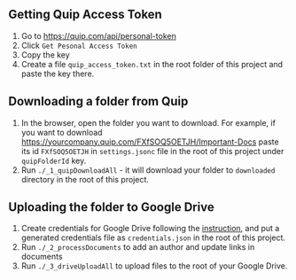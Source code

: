 ## Getting Quip Access Token

1. Go to https://quip.com/api/personal-token
2. Click `Get Pesonal Access Token`
3. Copy the key
4. Create a file `quip_access_token.txt` in the root folder of this project and paste the key there.

## Downloading a folder from Quip

1. In the browser, open the folder you want to download. For example, if you want to
   download https://yourcompany.quip.com/FXfSOQ5OETJH/Important-Docs paste its id `FXfSOQ5OETJH` in `settings.jsonc`
   file in the root of this project under `quipFolderId` key.
2. Run `./_1_quipDownloadAll` - it will download your folder to `downloaded` directory in the root of this project.

## Uploading the folder to Google Drive

1. Create credentials for Google Drive following
   the [instruction](https://developers.google.com/drive/api/quickstart/java), and put a generated credentials file as
   `credentials.json` in the root of this project.
2. Run `./_2_processDocuments` to add an author and update links in documents
3. Run `./_3_driveUploadAll` to upload files to the root of your Google Drive.
